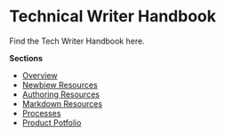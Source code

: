 # Technical Writer Handbook


Find the Tech Writer Handbook here.

**Sections**
- [Overview](welcome)
- [Newbiew Resources](useful-links)
- [Authoring Resources](authoring-tools)
- [Markdown Resources](notes-tips-important)
- [Processes](repos)
- [Product Potfolio](supported-products)